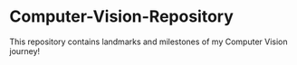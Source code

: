 # Computer-Vision-Repository
This repository contains landmarks and milestones of my Computer Vision journey!
